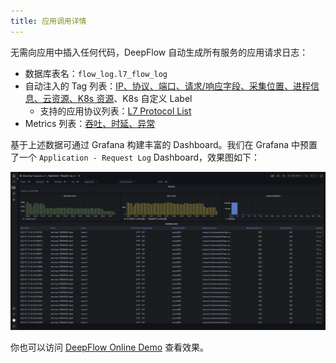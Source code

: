 ```yaml
---
title: 应用调用详情
---
```


无需向应用中插入任何代码，DeepFlow 自动生成所有服务的应用请求日志：
- 数据库表名：`flow_log.l7_flow_log`
- 自动注入的 Tag 列表：[IP、协议、端口、请求/响应字段、采集位置、进程信息、云资源、K8s 资源](https://github.com/deepflowys/deepflow/blob/main/server/querier/db_descriptions/clickhouse/tag/flow_log/l7_flow_log)、K8s 自定义 Label
  - 支持的应用协议列表：[L7 Protocol List](https://github.com/deepflowys/deepflow/blob/main/server/querier/db_descriptions/clickhouse/tag/enum/l7_protocol)
- Metrics 列表：[吞吐、时延、异常](https://github.com/deepflowys/deepflow/blob/main/server/querier/db_descriptions/clickhouse/metrics/flow_log/l7_flow_log)

基于上述数据可通过 Grafana 构建丰富的 Dashboard。我们在 Grafana 中预置了一个 `Application - Request Log` Dashboard，效果图如下：

![Application Request Log](./imgs/application-request-log.png)

你也可以访问 [DeepFlow Online Demo](https://ce-demo.deepflow.yunshan.net/d/Application_Request_Log/application-request-log?var-namespace=deepflow-otel-grpc-demo&from=deepflow-doc) 查看效果。
